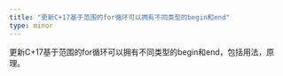 ```yaml
---
title: "更新C+17基于范围的for循环可以拥有不同类型的begin和end"
type: minor
---
```


更新C+17基于范围的for循环可以拥有不同类型的begin和end，包括用法，原理。
